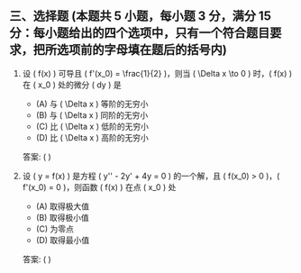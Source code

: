 ## 三、选择题 (本题共 5 小题，每小题 3 分，满分 15 分：每小题给出的四个选项中，只有一个符合题目要求，把所选项前的字母填在题后的括号内)

1. 设 \( f(x) \) 可导且 \( f'(x_0) = \frac{1}{2} \)，则当 \( \Delta x \to 0 \) 时，\( f(x) \) 在 \( x_0 \) 处的微分 \( dy \) 是

   - (A) 与 \( \Delta x \) 等阶的无穷小
   - (B) 与 \( \Delta x \) 同阶的无穷小
   - (C) 比 \( \Delta x \) 低阶的无穷小
   - (D) 比 \( \Delta x \) 高阶的无穷小

   答案: ( )

2. 设 \( y = f(x) \) 是方程 \( y'' - 2y' + 4y = 0 \) 的一个解，且 \( f(x_0) > 0 \)，\( f'(x_0) = 0 \)，则函数 \( f(x) \) 在点 \( x_0 \) 处

   - (A) 取得极大值
   - (B) 取得极小值
   - (C) 为零点
   - (D) 取得最小值

   答案: ( )
